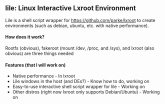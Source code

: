 ## lile: Linux Interactive Lxroot Environment
Lile is a shell script wrapper for https://github.com/parke/lxroot to create environments (such as debian, ubuntu, etc. with native performance).
#### How does it work?
Rootfs (obvious), fakeroot (mount /dev, /proc, and /sys), and lxroot (also obvious) are three things  needed
#### Features (that I will work on)
* Native performance - In lxroot
* Lile windows in the host (and DEs?) - Know how to do, working on
* Easy-to-use interactive shell script wrapper for lile - Working on
* Other distros (right now lxroot only supports Debian/Ubuntu) - Working on
